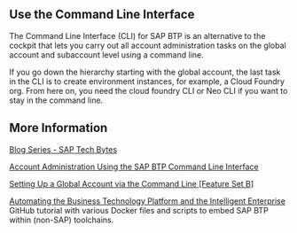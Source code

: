 ## Use the Command Line Interface

The Command Line Interface (CLI) for SAP BTP is an alternative to the cockpit that lets you carry out all account administration tasks on the global account and subaccount level using a command line.

If you go down the hierarchy starting with the global account, the last task in the CLI is to create environment instances, for example, a Cloud Foundry org. From here on, you need the cloud foundry CLI or Neo CLI if you want to stay in the command line.

## More Information

[Blog Series - SAP Tech Bytes](https://blogs.sap.com/2021/09/01/sap-tech-bytes-btp-cli-installation/comment-page-1/#comment-587913)

[Account Administration Using the SAP BTP Command Line Interface](https://help.sap.com/viewer/65de2977205c403bbc107264b8eccf4b/LATEST/en-US/7c6df2db6332419ea7a862191525377c.html)

[Setting Up a Global Account via the Command Line [Feature Set B]](https://help.sap.com/viewer/65de2977205c403bbc107264b8eccf4b/Cloud/en-US/accd5b2389b04f4daf8a79b606435927.html)

[Automating the Business Technology Platform and the Intelligent Enterprise](https://github.com/SAP-samples/btp-setup-automator)
GitHub tutorial with various Docker files and scripts to embed SAP BTP within (non-SAP) toolchains.
